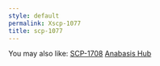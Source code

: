 ```yaml
---
style: default
permalink: Xscp-1077
title: scp-1077
---
```

You may also like:
[SCP-1708](http://scp-wiki.net/scp-1708)
[Anabasis Hub](http://scp-wiki.net/anabasis-hub)